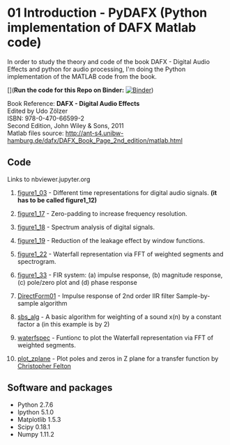 01 Introduction - PyDAFX (Python implementation of DAFX Matlab code)
========================================================== 

In order to study the theory and code of the book DAFX - Digital Audio Effects and python for audio processing,
I'm doing the Python implementation of the MATLAB code from the book.

[](<b>Run the code for this Repo on Binder:</b> [![Binder](http://mybinder.org/badge.svg)](http://mybinder.org:/repo/joserzapata/pydafx))

Book Reference:
<b>DAFX - Digital Audio Effects</b> <br>
Edited by Udo Zölzer<br>
ISBN: 978-0-470-66599-2<br>
Second Edition, John Wiley & Sons, 2011<br>
Matlab files source: http://ant-s4.unibw-hamburg.de/dafx/DAFX_Book_Page_2nd_edition/matlab.html

Code
--------
Links to nbviewer.jupyter.org
1. [figure1_03](http://nbviewer.jupyter.org/github/JoseRZapata/PyDAFX/blob/master/01_Introduction/figure1_03.ipynb) - Different time representations for digital audio signals. **(it has to be called figure1_12)**
 	
2. [figure1_17](http://nbviewer.jupyter.org/github/JoseRZapata/PyDAFX/blob/master/01_Introduction/figure1_17.ipynb) - Zero-padding to increase frequency resolution.

3. [figure1_18](http://nbviewer.jupyter.org/github/JoseRZapata/PyDAFX/blob/master/01_Introduction/figure1_18.ipynb) - Spectrum analysis of digital signals.
 
4. [figure1_19](http://nbviewer.jupyter.org/github/JoseRZapata/PyDAFX/blob/master/01_Introduction/figure1_19.ipynb) - Reduction of the leakage effect by window functions.

5. [figure1_22](http://nbviewer.jupyter.org/github/JoseRZapata/PyDAFX/blob/master/01_Introduction/figure1_22.ipynb) - Waterfall representation via FFT of weighted segments and spectrogram.
 	
6. [figure1_33](http://nbviewer.jupyter.org/github/JoseRZapata/PyDAFX/blob/master/01_Introduction/figure1_33.ipynb) - FIR system: (a) impulse response, (b) magnitude response, (c) pole/zero plot and (d) phase response
 	
7. [DirectForm01](http://nbviewer.jupyter.org/github/JoseRZapata/PyDAFX/blob/master/01_Introduction/DirectForm01.ipynb) - Impulse response of 2nd order IIR filter Sample-by-sample algorithm

8. [sbs_alg](shttp://nbviewer.jupyter.org/github/JoseRZapata/PyDAFX/blob/master/01_Introduction/bs_alg.ipynb) - A basic algorithm for weighting of a sound x(n) by a constant factor a (in this example is by 2)

9. [waterfspec](http://nbviewer.jupyter.org/github/JoseRZapata/PyDAFX/blob/master/01_Introduction/waterfspec.py) - Funtionc to plot the Waterfall representation via FFT of weighted segments.
 	
10. [plot_zplane](http://nbviewer.jupyter.org/github/JoseRZapata/PyDAFX/blob/master/01_Introduction/plot_zplane.py) - Plot poles and zeros in Z plane for a transfer function by [Christopher Felton](https://gist.github.com/endolith/4625838)
 	

Software and packages
---------------------
- Python 2.7.6
- Ipython 5.1.0
- Matplotlib 1.5.3
- Scipy 0.18.1
- Numpy 1.11.2
